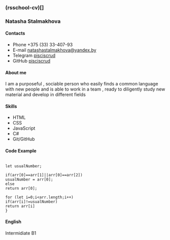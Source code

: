 ### (rsschool-cv)[]

### **Natasha Stalmakhova**

#### **Contacts**
- Phone +375 (33) 33-407-93
- E-mail natashastalmakhova@yandex.by
- Telegram [pisciscrud](https://t.me/pisciscrud)
- GitHub [pisciscrud](https://github.com/pisciscrud)

#### **About me**
I am a purposeful , sociable person who easily finds a common language with new people and is able to work in a team , ready to diligently study new material and develop in different fields

#### **Skills**
- HTML
- CSS
- JavaScript
- С#
- Git/GitHub


#### **Code Example**
```function findUniq(arr) {

let usualNumber;

if(arr[0]==arr[1]||arr[0]==arr[2])
usualNumber = arr[0];
else
return arr[0];

for (let i=0;i<arr.length;i++)
if(arr[i]!=usualNumber)
return arr[i]
}
```



#### **English**
 Intermidiate B1